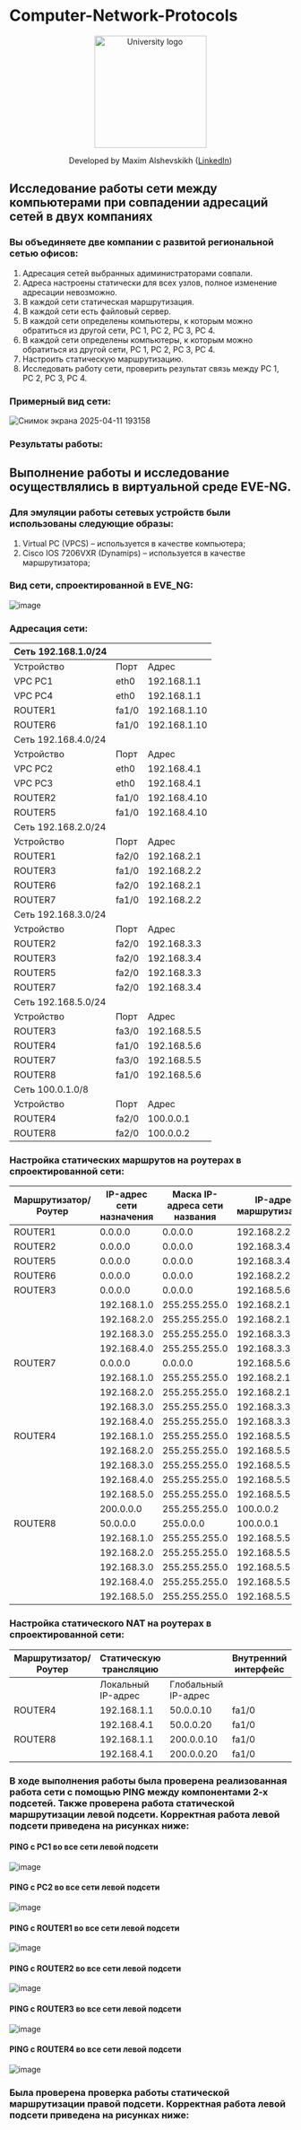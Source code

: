 # Computer-Network-Protocols
<!-- UNIVERSITY LOGO -->
<div align="center">
  <a href="https://bmstu.ru">
    <img src="https://user-images.githubusercontent.com/67475107/225371733-8fd6f639-bf62-49bd-866c-4e08116fa20c.png" alt="University logo" height="200">
  </a>
  
  Developed by Maxim Alshevskikh (<a href="https://www.linkedin.com/in/maxim-alshevskikh-b473b42b3/">LinkedIn</a>)
  <br/>
</div>

<h2>Исследование работы сети между компьютерами при совпадении адресаций сетей в двух компаниях</h2>
<h3>Вы объединяете две компании с развитой региональной сетью офисов:</h3>
<ol>
  <li>Адресация сетей выбранных адиминистраторами совпали.</li>
  <li>Адреса настроены статически для всех узлов, полное изменение адресации невозможно.</li>
  <li>В каждой сети статическая маршрутизация.</li>
  <li>В каждой сети есть файловый сервер.</li>
  <li>В каждой сети определены компьютеры, к которым можно обратиться из другой сети, PC 1, PC 2, PC 3, PC 4.</li>
  <li>В каждой сети определены компьютеры, к которым можно обратиться из другой сети, PC 1, PC 2, PC 3, PC 4.</li>
  <li>Настроить статическую маршрутизацию.</li>
  <li>Исследовать работу сети, проверить результат связь между PC 1, PC 2, PC 3, PC 4.</li>
</ol>

<h3>Примерный вид сети:</h3>

![Снимок экрана 2025-04-11 193158](https://github.com/user-attachments/assets/8b48ac83-c65f-4c45-ba93-c28633fd207c)


<h3>Результаты работы:</h3>
<h2>Выполнение работы и исследование осуществлялись в виртуальной среде EVE-NG.</h2>
<h3>Для эмуляции работы сетевых устройств были использованы следующие образы:</h3>
<ol>
  <li>Virtual PC (VPCS) – используется в качестве компьютера; </li>
  <li>Cisco IOS 7206VXR (Dynamips) – используется в качестве маршрутизатора; </li>
</ol>

<h3>Вид сети, спроектированной в EVE_NG:</h3>

![image](https://github.com/user-attachments/assets/edca5659-1e24-4b56-b306-448921fadd1b)

<h3>Адресация сети:</h3>

|     Сеть 192.168.1.0/24    |              |                     |
|----------------------------|--------------|---------------------|
|     Устройство             |     Порт     |     Адрес           |
|     VPC PC1                |     eth0     |     192.168.1.1     |
|     VPC PC4                |     eth0     |     192.168.1.1     |
|     ROUTER1                |     fa1/0    |     192.168.1.10    |
|     ROUTER6                |     fa1/0    |     192.168.1.10    |
|     Сеть 192.168.4.0/24    |              |                     |
|     Устройство             |     Порт     |     Адрес           |
|     VPC PC2                |     eth0     |     192.168.4.1     |
|     VPC PC3                |     eth0     |     192.168.4.1     |
|     ROUTER2                |     fa1/0    |     192.168.4.10    |
|     ROUTER5                |     fa1/0    |     192.168.4.10    |
|     Сеть 192.168.2.0/24    |              |                     |
|     Устройство             |     Порт     |     Адрес           |
|     ROUTER1                |     fa2/0    |     192.168.2.1     |
|     ROUTER3                |     fa1/0    |     192.168.2.2     |
|     ROUTER6                |     fa2/0    |     192.168.2.1     |
|     ROUTER7                |     fa1/0    |     192.168.2.2     |
|     Сеть 192.168.3.0/24    |              |                     |
|     Устройство             |     Порт     |     Адрес           |
|     ROUTER2                |     fa2/0    |     192.168.3.3     |
|     ROUTER3                |     fa2/0    |     192.168.3.4     |
|     ROUTER5                |     fa2/0    |     192.168.3.3     |
|     ROUTER7                |     fa2/0    |     192.168.3.4     |
|     Сеть 192.168.5.0/24    |              |                     |
|     Устройство             |     Порт     |     Адрес           |
|     ROUTER3                |     fa3/0    |     192.168.5.5     |
|     ROUTER4                |     fa1/0    |     192.168.5.6     |
|     ROUTER7                |     fa3/0    |     192.168.5.5     |
|     ROUTER8                |     fa1/0    |     192.168.5.6     |
|     Сеть 100.0.1.0/8       |              |                     |
|     Устройство             |     Порт     |     Адрес           |
|     ROUTER4                |     fa2/0    |     100.0.0.1       |
|     ROUTER8                |     fa2/0    |     100.0.0.2       |

<h3>Настройка статических маршрутов на роутерах в спроектированной сети:</h3>

|      Маршрутизатор/Роутер     |      IP-адрес сети назначения     |      Маска IP-адреса сети названия     |      IP-адрес маршрутизатора     |
|-------------------------------|-----------------------------------|----------------------------------------|----------------------------------|
|     ROUTER1                   |     0.0.0.0                       |     0.0.0.0                            |     192.168.2.2                  |
|     ROUTER2                   |     0.0.0.0                       |     0.0.0.0                            |     192.168.3.4                  |
|     ROUTER5                   |     0.0.0.0                       |     0.0.0.0                            |     192.168.3.4                  |
|     ROUTER6                   |     0.0.0.0                       |     0.0.0.0                            |     192.168.2.2                  |
|     ROUTER3                   |     0.0.0.0                       |     0.0.0.0                            |     192.168.5.6                  |
|                               |     192.168.1.0                   |     255.255.255.0                      |     192.168.2.1                  |
|                               |     192.168.2.0                   |     255.255.255.0                      |     192.168.2.1                  |
|                               |     192.168.3.0                   |     255.255.255.0                      |     192.168.3.3                  |
|                               |     192.168.4.0                   |     255.255.255.0                      |     192.168.3.3                  |
|     ROUTER7                   |     0.0.0.0                       |     0.0.0.0                            |     192.168.5.6                  |
|                               |     192.168.1.0                   |     255.255.255.0                      |     192.168.2.1                  |
|                               |     192.168.2.0                   |     255.255.255.0                      |     192.168.2.1                  |
|                               |     192.168.3.0                   |     255.255.255.0                      |     192.168.3.3                  |
|                               |     192.168.4.0                   |     255.255.255.0                      |     192.168.3.3                  |
|     ROUTER4                   |     192.168.1.0                   |     255.255.255.0                      |     192.168.5.5                  |
|                               |     192.168.2.0                   |     255.255.255.0                      |     192.168.5.5                  |
|                               |     192.168.3.0                   |     255.255.255.0                      |     192.168.5.5                  |
|                               |     192.168.4.0                   |     255.255.255.0                      |     192.168.5.5                  |
|                               |     192.168.5.0                   |     255.255.255.0                      |     192.168.5.5                  |
|                               |     200.0.0.0                     |     255.255.255.0                      |     100.0.0.2                    |
|     ROUTER8                   |     50.0.0.0                      |     255.0.0.0                          |     100.0.0.1                    |
|                               |     192.168.1.0                   |     255.255.255.0                      |     192.168.5.5                  |
|                               |     192.168.2.0                   |     255.255.255.0                      |     192.168.5.5                  |
|                               |     192.168.3.0                   |     255.255.255.0                      |     192.168.5.5                  |
|                               |     192.168.4.0                   |     255.255.255.0                      |     192.168.5.5                  |
|                               |     192.168.5.0                   |     255.255.255.0                      |     192.168.5.5                  |

<h3>Настройка статического NAT на роутерах в спроектированной сети:</h3>

|     Маршрутизатор/Роутер    |     Статическую трансляцию    |                            |     Внутренний интерфейс    |     Внешний интерфейс    |
|-----------------------------|-------------------------------|----------------------------|-----------------------------|--------------------------|
|                             |     Локальный IP-адрес        |     Глобальный IP-адрес    |                             |                          |
|     ROUTER4                 |     192.168.1.1               |     50.0.0.10              |     fa1/0                   |     fa2/0                |
|                             |     192.168.4.1               |     50.0.0.20              |     fa1/0                   |     fa2/0                |
|     ROUTER8                 |     192.168.1.1               |     200.0.0.10             |     fa1/0                   |     fa2/0                |
|                             |     192.168.4.1               |     200.0.0.20             |     fa1/0                   |     fa2/0                |

<h3>В ходе выполнения работы была проверена реализованная работа сети с помощью PING между компонентами 2-х подсетей. Также проверена работа статической маршрутизации левой подсети. Корректная работа левой подсети приведена на рисунках ниже:</h3>

<h4>PING с PC1 во все сети левой подсети</h4>

![image](https://github.com/user-attachments/assets/01e183d6-f8ed-420f-a921-c91e96545173)


<h4>PING с PC2 во все сети левой подсети</h4>

![image](https://github.com/user-attachments/assets/b1508d11-0f0c-4019-976e-81aaa83e5925)


<h4>PING с ROUTER1 во все сети левой подсети</h4>

![image](https://github.com/user-attachments/assets/af9bbb00-c4fd-4ee1-926a-416ece4511d6)


<h4>PING с ROUTER2 во все сети левой подсети</h4>

![image](https://github.com/user-attachments/assets/986a2b2b-4159-4fd0-b977-76b650896c9a)


<h4>PING с ROUTER3 во все сети левой подсети</h4>

![image](https://github.com/user-attachments/assets/7a283693-54b0-4571-95c7-c30ef303829d)


<h4>PING с ROUTER4 во все сети левой подсети</h4>

![image](https://github.com/user-attachments/assets/a0bfb4ed-99bd-4685-a729-af9bbdff0818)


<h3>Была проверена проверка работы статической маршрутизации правой подсети. Корректная работа левой подсети приведена на рисунках ниже:</h3>

